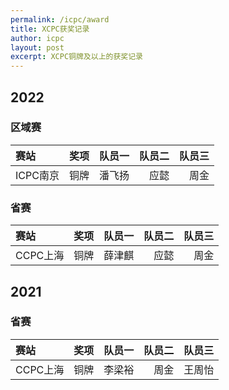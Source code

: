 ```yaml
---
permalink: /icpc/award
title: XCPC获奖记录
author: icpc
layout: post
excerpt: XCPC铜牌及以上的获奖记录
---
```


## 2022

### 区域赛

| 赛站      | 奖项  | 队员一 | 队员二 | 队员三 |
|:--------|:----|----:|----:|----:|
| ICPC南京  | 铜牌  | 潘飞扬 |  应懿 |  周金 |

### 省赛

| 赛站      | 奖项  | 队员一 | 队员二 | 队员三 |
|:--------|:----|----:|----:|----:|
| CCPC上海  | 铜牌  | 薛津麒 |  应懿 |  周金 |

## 2021

### 省赛

| 赛站      | 奖项  | 队员一 | 队员二 | 队员三 |
|:--------|:----|----:|----:|----:|
| CCPC上海  | 铜牌  | 李梁裕 |  周金 | 王周怡 |
